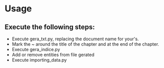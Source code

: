 # Usage
## Execute the following steps:
* Execute gera_txt.py, replacing the document name for your's.
* Mark the ~ around the title of the chapter and at the end of the chapter.
* Execute gera_indice.py
* Add or remove entities from file gerated
* Execute importing_data.py
